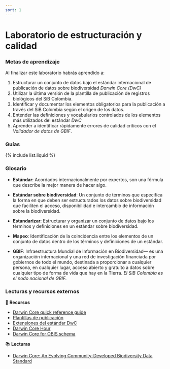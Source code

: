 ```yaml
---
sort: 1
---
```


# Laboratorio de estructuración y calidad

### Metas de aprendizaje

Al finalizar este laboratorio habrás aprendido a:

1. Estructurar un conjunto de datos bajo el estándar internacional de publicación de datos sobre biodiversidad *Darwin Core (DwC)*
2. Utilizar la última versión de la plantilla de publicación de registros biológicos del SiB Colombia.
3. Identificar y documentar los elementos obligatorios para la publicación a través del SiB Colombia según el origen de los datos.
4. Entender las definiciones y vocabularios controlados de los elementos más utilizados del estándar *DwC*
6. Aprender a identificar rápidamente errores de calidad críticos con el *Validador de datos de GBIF*.
 

### Guías

{% include list.liquid %}


### Glosario

- **Estándar**: Acordados internacionalmente por expertos, son una fórmula que describe la mejor manera de hacer algo.

- **Estándar sobre biodiversidad**: Un conjunto de términos que especifica la forma en que deben ser estructurados los datos sobre biodiversidad que faciliten el acceso, disponibilidad e intercambio de información sobre la biodiversidad.

- **Estandarizar**: Estructurar y organizar un conjunto de datos bajo los términos y definiciones en un estándar sobre biodiversidad.

- **Mapeo**: Identificación de la coincidencia entre los elementos de un conjunto de datos dentro de los términos y definiciones de un estándar.

- **GBIF**: Infraestructura Mundial de Información en Biodiversidad— es una organización internacional y una red de investigación financiada por gobiernos de todo el mundo, destinada a proporcionar a cualquier persona, en cualquier lugar, acceso abierto y gratuito a datos sobre cualquier tipo de forma de vida que hay en la Tierra. *El SiB Colombia es el nodo nacional de GBIF.*


### Lecturas y recursos externos

:wrench: **Recursos**
* [Darwin Core quick reference guide](https://dwc.tdwg.org/terms/)
* [Plantillas de publicación](https://sites.google.com/humboldt.org.co/wikisib/publicar/plantillas?authuser=0)
* [Extensiones del estándar DwC](https://tools.gbif.org/dwca-validator/extensions.do)
* [Darwin Core Hour](https://vimeo.com/showcase/4407185?page=2) 
* [Darwin Core for OBIS schema](https://obis.org/manual/darwincore/)

:books: **Lecturas**

* [Darwin Core: An Evolving Community-Developed Biodiversity Data Standard](https://journals.plos.org/plosone/article?id=10.1371/journal.pone.0029715)
